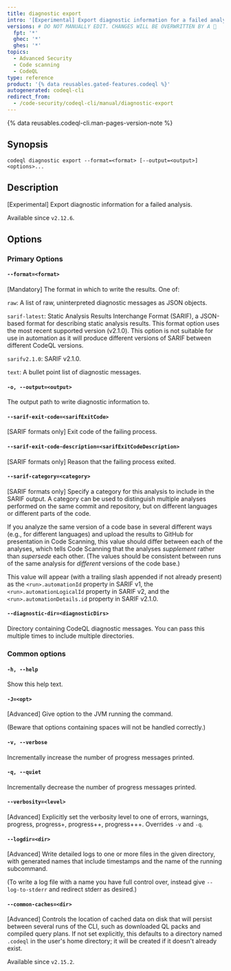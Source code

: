 ```yaml
---
title: diagnostic export
intro: '[Experimental] Export diagnostic information for a failed analysis.'
versions: # DO NOT MANUALLY EDIT. CHANGES WILL BE OVERWRITTEN BY A 🤖
  fpt: '*'
  ghec: '*'
  ghes: '*'
topics:
  - Advanced Security
  - Code scanning
  - CodeQL
type: reference
product: '{% data reusables.gated-features.codeql %}'
autogenerated: codeql-cli
redirect_from:
  - /code-security/codeql-cli/manual/diagnostic-export
---
```



<!-- Content after this section is automatically generated -->

{% data reusables.codeql-cli.man-pages-version-note %}

## Synopsis

```shell copy
codeql diagnostic export --format=<format> [--output=<output>] <options>...
```

## Description

\[Experimental] Export diagnostic information for a failed analysis.

Available since `v2.12.6`.

## Options

### Primary Options

#### `--format=<format>`

\[Mandatory] The format in which to write the results. One of:

`raw`: A list of raw, uninterpreted diagnostic messages as JSON objects.

`sarif-latest`: Static Analysis Results Interchange Format (SARIF), a
JSON-based format for describing static analysis results. This format
option uses the most recent supported version (v2.1.0). This option is
not suitable for use in automation as it will produce different versions
of SARIF between different CodeQL versions.

`sarifv2.1.0`: SARIF v2.1.0.

`text`: A bullet point list of diagnostic messages.

#### `-o, --output=<output>`

The output path to write diagnostic information to.

#### `--sarif-exit-code=<sarifExitCode>`

\[SARIF formats only] Exit code of the failing process.

#### `--sarif-exit-code-description=<sarifExitCodeDescription>`

\[SARIF formats only] Reason that the failing process exited.

#### `--sarif-category=<category>`

\[SARIF formats only] Specify a category for this analysis to include
in the SARIF output. A category can be used to distinguish multiple
analyses performed on the same commit and repository, but on different
languages or different parts of the code.

If you analyze the same version of a code base in several different ways
(e.g., for different languages) and upload the results to GitHub for
presentation in Code Scanning, this value should differ between each of
the analyses, which tells Code Scanning that the analyses _supplement_
rather than _supersede_ each other. (The values should be consistent
between runs of the same analysis for _different_ versions of the code
base.)

This value will appear (with a trailing slash appended if not already
present) as the `<run>.automationId` property in SARIF v1, the
`<run>.automationLogicalId` property in SARIF v2, and the
`<run>.automationDetails.id` property in SARIF v2.1.0.

#### `--diagnostic-dir=<diagnosticDirs>`

Directory containing CodeQL diagnostic messages. You can pass this
multiple times to include multiple directories.

### Common options

#### `-h, --help`

Show this help text.

#### `-J=<opt>`

\[Advanced] Give option to the JVM running the command.

(Beware that options containing spaces will not be handled correctly.)

#### `-v, --verbose`

Incrementally increase the number of progress messages printed.

#### `-q, --quiet`

Incrementally decrease the number of progress messages printed.

#### `--verbosity=<level>`

\[Advanced] Explicitly set the verbosity level to one of errors,
warnings, progress, progress+, progress++, progress+++. Overrides `-v`
and `-q`.

#### `--logdir=<dir>`

\[Advanced] Write detailed logs to one or more files in the given
directory, with generated names that include timestamps and the name of
the running subcommand.

(To write a log file with a name you have full control over, instead
give `--log-to-stderr` and redirect stderr as desired.)

#### `--common-caches=<dir>`

\[Advanced] Controls the location of cached data on disk that will
persist between several runs of the CLI, such as downloaded QL packs and
compiled query plans. If not set explicitly, this defaults to a
directory named `.codeql` in the user's home directory; it will be
created if it doesn't already exist.

Available since `v2.15.2`.
